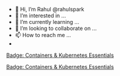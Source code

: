 - 👋 Hi, I’m Rahul @rahulspark
- 👀 I’m interested in ...
- 🌱 I’m currently learning ...
- 💞️ I’m looking to collaborate on ...
- 📫 How to reach me ...
-
[Badge: Containers & Kubernetes Essentials](https://www.credly.com/badges/2a750d95-e7f2-4dc0-9ebb-cf22d3a4333d) 

<!---
rahulspark/rahulspark is a ✨ special ✨ repository because its `README.md` (this file) appears on your GitHub profile.
You can click the Preview link to take a look at your changes.
--->
[Badge: Containers & Kubernetes Essentials](https://www.credly.com/badges/2a750d95-e7f2-4dc0-9ebb-cf22d3a4333d) 
